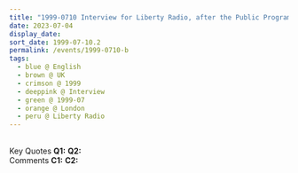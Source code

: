 ```yaml
---
title: "1999-0710 Interview for Liberty Radio, after the Public Program at Royal Albert Hall, London, UK (broadcasted worldwide on 0712 at noon)"
date: 2023-07-04
display_date: 
sort_date: 1999-07-10.2
permalink: /events/1999-0710-b
tags:
  - blue @ English
  - brown @ UK
  - crimson @ 1999
  - deeppink @ Interview
  - green @ 1999-07
  - orange @ London
  - peru @ Liberty Radio
---
```


<br>

<wave-list>
  <list-title color="DarkSeaGreen" width="55">Key Quotes</list-title>
  <list-item color="BlanchedAlmond" width="280"><b>Q1:</b> <i></i></list-item>
  <list-item color="Lavender" width="280"><b>Q2:</b> <i></i></list-item>
</wave-list>

<br>

<wave-list>
  <list-title color="DarkSeaGreen" width="55">Comments</list-title>
  <list-item color="BlanchedAlmond" width="280"><b>C1:</b> <i></i></list-item>
  <list-item color="Lavender" width="280"><b>C2:</b> <i></i></list-item>
</wave-list>